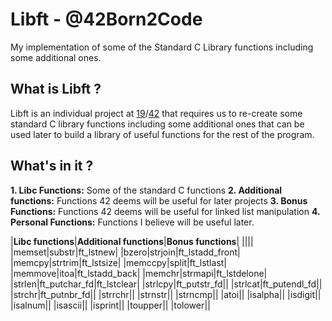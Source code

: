 # Libft - @42Born2Code
My implementation of some of the Standard C Library functions including some additional ones.

## What is Libft ?

Libft is an individual project at [19](https://www.s19.be/)/[42](https://www.42.fr/) that requires us to re-create some standard C library functions including some additional ones that can be used later to build a library of useful functions for the rest of the program.

## What's in it ?

**1. Libc Functions:** Some of the standard C functions
**2. Additional functions:** Functions 42 deems will be useful for later projects
**3. Bonus Functions:** Functions 42 deems will be useful for linked list manipulation
**4. Personal Functions:** Functions I believe will be useful later.

|**Libc functions**|**Additional functions**|**Bonus functions**|
||||
|memset|substr|ft_lstnew|
|bzero|strjoin|ft_lstadd_front|
|memcpy|strtrim|ft_lstsize|
|memccpy|split|ft_lstlast|
|memmove|itoa|ft_lstadd_back|
|memchr|strmapi|ft_lstdelone|
|strlen|ft_putchar_fd|ft_lstclear|
|strlcpy|ft_putstr_fd||
|strlcat|ft_putendl_fd||
|strchr|ft_putnbr_fd||
|strrchr||
|strnstr||
|strncmp||
|atoi||
|isalpha||
|isdigit||
|isalnum||
|isascii||
|isprint||
|toupper||
|tolower||
